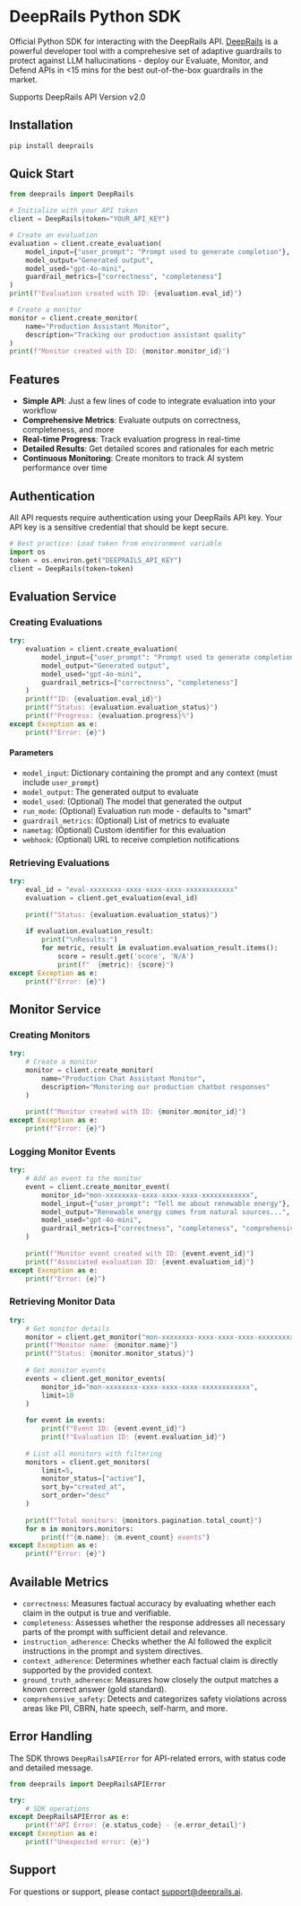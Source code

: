 # DeepRails Python SDK

Official Python SDK for interacting with the DeepRails API. [DeepRails](https://deeprails.com) is a powerful developer tool with a comprehesive set of adaptive guardrails to protect against LLM hallucinations - deploy our Evaluate, Monitor, and Defend APIs in <15 mins for the best out-of-the-box guardrails in the market.

Supports DeepRails API Version v2.0

## Installation

```bash
pip install deeprails
```

## Quick Start

```python
from deeprails import DeepRails

# Initialize with your API token
client = DeepRails(token="YOUR_API_KEY")

# Create an evaluation
evaluation = client.create_evaluation(
    model_input={"user_prompt": "Prompt used to generate completion"},
    model_output="Generated output",
    model_used="gpt-4o-mini",
    guardrail_metrics=["correctness", "completeness"]
)
print(f"Evaluation created with ID: {evaluation.eval_id}")

# Create a monitor
monitor = client.create_monitor(
    name="Production Assistant Monitor",
    description="Tracking our production assistant quality"
)
print(f"Monitor created with ID: {monitor.monitor_id}")
```

## Features

- **Simple API**: Just a few lines of code to integrate evaluation into your workflow
- **Comprehensive Metrics**: Evaluate outputs on correctness, completeness, and more
- **Real-time Progress**: Track evaluation progress in real-time
- **Detailed Results**: Get detailed scores and rationales for each metric
- **Continuous Monitoring**: Create monitors to track AI system performance over time

## Authentication

All API requests require authentication using your DeepRails API key. Your API key is a sensitive credential that should be kept secure.

```python
# Best practice: Load token from environment variable
import os
token = os.environ.get("DEEPRAILS_API_KEY")
client = DeepRails(token=token)
```

## Evaluation Service

### Creating Evaluations

```python
try:
    evaluation = client.create_evaluation(
        model_input={"user_prompt": "Prompt used to generate completion"},
        model_output="Generated output",
        model_used="gpt-4o-mini",
        guardrail_metrics=["correctness", "completeness"]
    )
    print(f"ID: {evaluation.eval_id}")
    print(f"Status: {evaluation.evaluation_status}")
    print(f"Progress: {evaluation.progress}%")
except Exception as e:
    print(f"Error: {e}")
```

#### Parameters

- `model_input`: Dictionary containing the prompt and any context (must include `user_prompt`)
- `model_output`: The generated output to evaluate
- `model_used`: (Optional) The model that generated the output
- `run_mode`: (Optional) Evaluation run mode - defaults to "smart"
- `guardrail_metrics`: (Optional) List of metrics to evaluate
- `nametag`: (Optional) Custom identifier for this evaluation
- `webhook`: (Optional) URL to receive completion notifications

### Retrieving Evaluations

```python
try:
    eval_id = "eval-xxxxxxxx-xxxx-xxxx-xxxx-xxxxxxxxxxxx"
    evaluation = client.get_evaluation(eval_id)
    
    print(f"Status: {evaluation.evaluation_status}")
    
    if evaluation.evaluation_result:
        print("\nResults:")
        for metric, result in evaluation.evaluation_result.items():
            score = result.get('score', 'N/A')
            print(f"  {metric}: {score}")
except Exception as e:
    print(f"Error: {e}")
```

## Monitor Service

### Creating Monitors

```python
try:
    # Create a monitor
    monitor = client.create_monitor(
        name="Production Chat Assistant Monitor",
        description="Monitoring our production chatbot responses"
    )
    
    print(f"Monitor created with ID: {monitor.monitor_id}")
except Exception as e:
    print(f"Error: {e}")
```

### Logging Monitor Events

```python
try:
    # Add an event to the monitor
    event = client.create_monitor_event(
        monitor_id="mon-xxxxxxxx-xxxx-xxxx-xxxx-xxxxxxxxxxxx",
        model_input={"user_prompt": "Tell me about renewable energy"},
        model_output="Renewable energy comes from natural sources...",
        model_used="gpt-4o-mini",
        guardrail_metrics=["correctness", "completeness", "comprehensive_safety"]
    )
    
    print(f"Monitor event created with ID: {event.event_id}")
    print(f"Associated evaluation ID: {event.evaluation_id}")
except Exception as e:
    print(f"Error: {e}")
```

### Retrieving Monitor Data

```python
try:
    # Get monitor details
    monitor = client.get_monitor("mon-xxxxxxxx-xxxx-xxxx-xxxx-xxxxxxxxxxxx")
    print(f"Monitor name: {monitor.name}")
    print(f"Status: {monitor.monitor_status}")
    
    # Get monitor events
    events = client.get_monitor_events(
        monitor_id="mon-xxxxxxxx-xxxx-xxxx-xxxx-xxxxxxxxxxxx", 
        limit=10
    )
    
    for event in events:
        print(f"Event ID: {event.event_id}")
        print(f"Evaluation ID: {event.evaluation_id}")
        
    # List all monitors with filtering
    monitors = client.get_monitors(
        limit=5,
        monitor_status=["active"],
        sort_by="created_at",
        sort_order="desc"
    )
    
    print(f"Total monitors: {monitors.pagination.total_count}")
    for m in monitors.monitors:
        print(f"{m.name}: {m.event_count} events")
except Exception as e:
    print(f"Error: {e}")
```

## Available Metrics

- `correctness`: Measures factual accuracy by evaluating whether each claim in the output is true and verifiable.
- `completeness`: Assesses whether the response addresses all necessary parts of the prompt with sufficient detail and relevance.
- `instruction_adherence`: Checks whether the AI followed the explicit instructions in the prompt and system directives.
- `context_adherence`: Determines whether each factual claim is directly supported by the provided context.
- `ground_truth_adherence`: Measures how closely the output matches a known correct answer (gold standard).
- `comprehensive_safety`: Detects and categorizes safety violations across areas like PII, CBRN, hate speech, self-harm, and more.

## Error Handling

The SDK throws `DeepRailsAPIError` for API-related errors, with status code and detailed message.

```python
from deeprails import DeepRailsAPIError

try:
    # SDK operations
except DeepRailsAPIError as e:
    print(f"API Error: {e.status_code} - {e.error_detail}")
except Exception as e:
    print(f"Unexpected error: {e}")
```

## Support

For questions or support, please contact support@deeprails.ai.